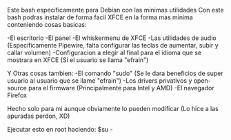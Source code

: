 Este bash especificamente para Debian con las minimas utilidades 
Con este bash podras instalar de forma facil XFCE en la forma mas minima conteniendo cosas basicas:

-El escritorio 
-El panel 
-El whiskermenu de XFCE
-Las utilidades de audio (Especificamente Pipewire, falta configurar las teclas de aumentar, subir y callar volumen)
-Configuracion a elegir al final para el idioma que se mostrara en XFCE (Si el usuario se llama "efrain")

Y Otras cosas tambien:
-El comando "sudo" (Se le dara beneficios de super usuario al usuario que se llame "efrain")
-Los drivers privativos y open-source para el firmware (Principalmente para Intel y AMD)
-El navegador Firefox

Hecho solo para mi aunque obviamente lo pueden modificar (Lo hice a las apuradas perdon, XD)

Ejecutar esto en root haciendo:
$su -


